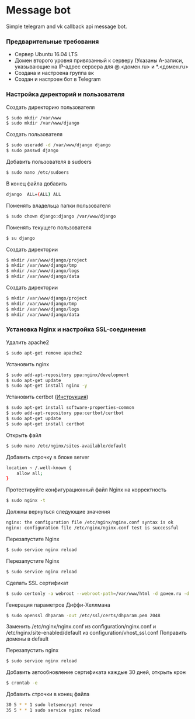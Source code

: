 # Message bot

Simple telegram and vk callback api message bot.

### Предварительные требования
- Сервер Ubuntu 16.04 LTS
- Домен второго уровня привязанный к серверу (Указаны A-записи, указывающие на IP-адрес сервера для @.<домен.ru> и *.<домен.ru>
- Создана и настроена группа вк
- Создан и настроен бот в Telegram

### Настройка директорий и пользователя
Создать директорию пользователя
```sh
$ sudo mkdir /var/www
$ sudo mkdir /var/www/django
```

Создать пользователя
```sh
$ sudo useradd -d /var/www/django django
$ sudo passwd django
```

Добавить пользователя в sudoers
```sh
$ sudo nano /etc/sudoers
```

В конец файла добавить
```sh
django  ALL=(ALL) ALL
```

Поменять владельца папки пользователя
```sh
$ sudo chown django:django /var/www/django
```

Поменять текущего пользователя
```sh
$ su django
```

Создать директории
```sh
$ mkdir /var/www/django/project
$ mkdir /var/www/django/tmp
$ mkdir /var/www/django/logs
$ mkdir /var/www/django/data
```

Создать директории
```sh
$ mkdir /var/www/django/project
$ mkdir /var/www/django/tmp
$ mkdir /var/www/django/logs
$ mkdir /var/www/django/data
```

### Установка Nginx и настройка SSL-соединения
Удалить apache2
```sh
$ sudo apt-get remove apache2
```

Установить nginx
```sh
$ sudo add-apt-repository ppa:nginx/development
$ sudo apt-get update
$ sudo apt-get install nginx -y
```

Установить certbot ([Инструкция](https://certbot.eff.org/#ubuntuxenial-nginx))
```sh
$ sudo apt-get install software-properties-common
$ sudo add-apt-repository ppa:certbot/certbot
$ sudo apt-get update
$ sudo apt-get install certbot 
```

Открыть файл
```sh
$ sudo nano /etc/nginx/sites-available/default
```
Добавить строчку в блоке server
```sh
location ~ /.well-known {
    allow all;
}
```

Протестируйте конфигурационный файл Nginx на корректность
```sh
$ sudo nginx -t
```

Должны вернуться следующие значения
```sh
nginx: the configuration file /etc/nginx/nginx.conf syntax is ok
nginx: configuration file /etc/nginx/nginx.conf test is successful
```

Перезапустите Nginx
```sh
$ sudo service nginx reload
```

Перезапустите Nginx
```sh
$ sudo service nginx reload
```

Сделать SSL сертификат
```sh
$ sudo certonly -a webroot --webroot-path=/var/www/html -d домен.ru -d www.домен.ru
```

Генерация параметров Диффи-Хеллмана
```sh
$ sudo openssl dhparam -out /etc/ssl/certs/dhparam.pem 2048
```

Заменить /etc/nginx/nginx.conf  из configuration/nginx.conf и  /etc/nginx/site-enabled/default из configuration/vhost_ssl.conf
Поправить домены в default

Перезапустить nginx
```sh
$ sudo service nginx reload
```

Добавить автообновление сертификата каждые 30 дней, открыть крон
```sh
$ crontab -e
```

Добавить строчки в конец файла
```sh
30 5 * * 1 sudo letsencrypt renew
35 5 * * 1 sudo service nginx reload
```
